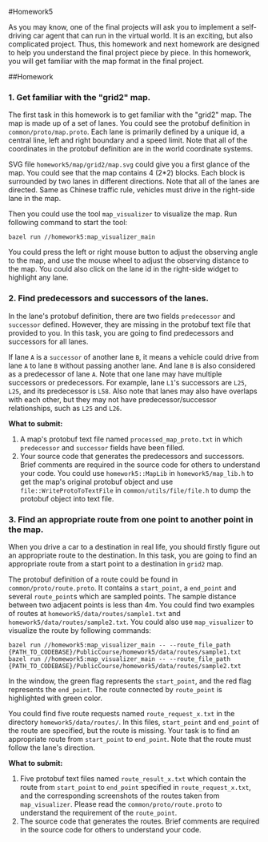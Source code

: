 #Homework5

As you may know, one of the final projects will ask you to implement a self-driving car agent that can run in the virtual world. It is an exciting, but also complicated project. Thus, this homework and next homework are designed to help you understand the final project piece by piece. In this homework, you will get familiar with the map format in the final project. 

##Homework

### 1. Get familiar with the "grid2" map. 

The first task in this homework is to get familiar with the "grid2" map. The map is made up of a set of lanes. You could see the protobuf definition in `common/proto/map.proto`. Each lane is primarily defined by a unique id, a central line, left and right boundary and a speed limit. Note that all of the coordinates in the protobuf definition are in the world coordinate systems. 

SVG file `homework5/map/grid2/map.svg` could give you a first glance of the map. You could see that the map contains 4 (2*2) blocks. Each block is surrounded by two lanes in different directions. Note that all of the lanes are directed. Same as Chinese traffic rule, vehicles must drive in the right-side lane in the map. 

Then you could use the tool `map_visualizer` to visualize the map. Run following command to start the tool:

```
bazel run //homework5:map_visualizer_main
```

You could press the left or right mouse button to adjust the observing angle to the map, and use the mouse wheel to adjust the observing distance to the map. You could also click on the lane id in the right-side widget to highlight any lane. 

### 2. Find predecessors and successors of the lanes. 

In the lane's protobuf definition, there are two fields `predecessor` and `successor` defined. However, they are missing in the protobuf text file that provided to you. In this task, you are going to find predecessors and successors for all lanes. 

If lane `A` is a `successor` of another lane `B`, it means a vehicle could drive from lane `A` to lane `B` without passing another lane. And lane `B` is also considered as a predecessor of lane `A`. Note that one lane may have multiple successors or predecessors. For example, lane `L1`'s successors are `L25`, `L25`, and its predecessor is `L58`. Also note that lanes may also have overlaps with each other, but they may not have predecessor/successor relationships, such as `L25` and `L26`. 

**What to submit:** 
1. A map's protobuf text file named `processed_map_proto.txt` in which `predecessor` and `successor` fields have been filled. 
2. Your source code that generates the predecessors and successors. Brief comments are required in the source code for others to understand your code. You could use `homework5::MapLib` in `homework5/map_lib.h` to get the map's original protobuf object and use `file::WriteProtoToTextFile` in `common/utils/file/file.h` to dump the protobuf object into text file. 


### 3. Find an appropriate route from one point to another point in the map. 

When you drive a car to a destination in real life, you should firstly figure out an appropriate route to the destination. In this task, you are going to find an appropriate route from a start point to a destination in `grid2` map. 

The protobuf definition of a route could be found in `common/proto/route.proto`. It contains a `start_point`, a `end_point` and several `route_point`s which are sampled points. The sample distance between two adjacent points is less than 4m. You could find two examples of routes at `homework5/data/routes/sample1.txt` and `homework5/data/routes/sample2.txt`. You could also use `map_visualizer` to visualize the route by following commands:

```
bazel run //homework5:map_visualizer_main -- --route_file_path {PATH_TO_CODEBASE}/PublicCourse/homework5/data/routes/sample1.txt
bazel run //homework5:map_visualizer_main -- --route_file_path {PATH_TO_CODEBASE}/PublicCourse/homework5/data/routes/sample2.txt
```

In the window, the green flag represents the `start_point`, and the red flag represents the `end_point`. The route connected by `route_point` is highlighted with green color. 

You could find five route requests named `route_request_x.txt` in the directory `homework5/data/routes/`. In this files, `start_point` and `end_point` of the route are specified, but the route is missing. Your task is to find an appropriate route from `start_point` to `end_point`. Note that the route must follow the lane's direction. 

**What to submit:** 
1. Five protobuf text files named `route_result_x.txt` which contain the route from `start_point` to `end_point` specified in `route_request_x.txt`, and the corresponding screenshots of the routes taken from `map_visualizer`. Please read the `common/proto/route.proto` to understand the requirement of the `route_point`. 
2. The source code that generates the routes. Brief comments are required in the source code for others to understand your code. 

